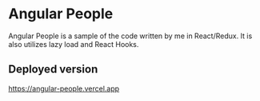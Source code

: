 

# Angular People

Angular People is a sample of the code written by me in React/Redux.
It is also utilizes lazy load and React Hooks.

## Deployed version
https://angular-people.vercel.app
